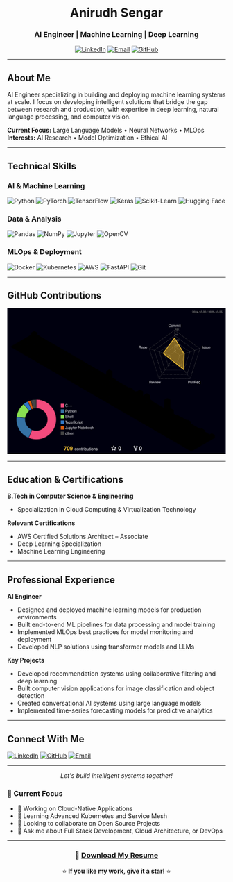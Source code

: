 <div align="center">
  
# Anirudh Sengar
### AI Engineer | Machine Learning | Deep Learning

[![LinkedIn](https://img.shields.io/badge/LinkedIn-0077B5?style=flat-square&logo=linkedin&logoColor=white)](https://www.linkedin.com/in/anirudhsengar)
[![Email](https://img.shields.io/badge/Email-D14836?style=flat-square&logo=gmail&logoColor=white)](mailto:anirudhsengar@outlook.com)
[![GitHub](https://img.shields.io/badge/GitHub-100000?style=flat-square&logo=github&logoColor=white)](https://github.com/anirudhsengar)

</div>

---

## About Me

AI Engineer specializing in building and deploying machine learning systems at scale. I focus on developing intelligent solutions that bridge the gap between research and production, with expertise in deep learning, natural language processing, and computer vision.

**Current Focus:** Large Language Models • Neural Networks • MLOps  
**Interests:** AI Research • Model Optimization • Ethical AI

---

## Technical Skills

### AI & Machine Learning
![Python](https://img.shields.io/badge/Python-3776AB?style=flat-square&logo=python&logoColor=white)
![PyTorch](https://img.shields.io/badge/PyTorch-EE4C2C?style=flat-square&logo=pytorch&logoColor=white)
![TensorFlow](https://img.shields.io/badge/TensorFlow-FF6F00?style=flat-square&logo=tensorflow&logoColor=white)
![Keras](https://img.shields.io/badge/Keras-D00000?style=flat-square&logo=keras&logoColor=white)
![Scikit-Learn](https://img.shields.io/badge/Scikit_Learn-F7931E?style=flat-square&logo=scikit-learn&logoColor=white)
![Hugging Face](https://img.shields.io/badge/🤗_Hugging_Face-FFD21E?style=flat-square)

### Data & Analysis
![Pandas](https://img.shields.io/badge/Pandas-150458?style=flat-square&logo=pandas&logoColor=white)
![NumPy](https://img.shields.io/badge/NumPy-013243?style=flat-square&logo=numpy&logoColor=white)
![Jupyter](https://img.shields.io/badge/Jupyter-F37626?style=flat-square&logo=jupyter&logoColor=white)
![OpenCV](https://img.shields.io/badge/OpenCV-5C3EE8?style=flat-square&logo=opencv&logoColor=white)

### MLOps & Deployment
![Docker](https://img.shields.io/badge/Docker-2496ED?style=flat-square&logo=docker&logoColor=white)
![Kubernetes](https://img.shields.io/badge/Kubernetes-326CE5?style=flat-square&logo=kubernetes&logoColor=white)
![AWS](https://img.shields.io/badge/AWS-232F3E?style=flat-square&logo=amazon-aws&logoColor=white)
![FastAPI](https://img.shields.io/badge/FastAPI-009688?style=flat-square&logo=fastapi&logoColor=white)
![Git](https://img.shields.io/badge/Git-F05032?style=flat-square&logo=git&logoColor=white)

---

## GitHub Contributions

<div align="center">
  
![](https://raw.githubusercontent.com/anirudhsengar/anirudhsengar/main/profile-3d-contrib/profile-night-rainbow.svg)

</div>

---

## Education & Certifications

**B.Tech in Computer Science & Engineering**
- Specialization in Cloud Computing & Virtualization Technology

**Relevant Certifications**
- AWS Certified Solutions Architect – Associate
- Deep Learning Specialization
- Machine Learning Engineering

---

## Professional Experience

**AI Engineer**
- Designed and deployed machine learning models for production environments
- Built end-to-end ML pipelines for data processing and model training
- Implemented MLOps best practices for model monitoring and deployment
- Developed NLP solutions using transformer models and LLMs

**Key Projects**
- Developed recommendation systems using collaborative filtering and deep learning
- Built computer vision applications for image classification and object detection
- Created conversational AI systems using large language models
- Implemented time-series forecasting models for predictive analytics

---

## Connect With Me

[![LinkedIn](https://img.shields.io/badge/LinkedIn-0077B5?style=flat-square&logo=linkedin&logoColor=white)](https://linkedin.com/in/anirudhsengar)
[![GitHub](https://img.shields.io/badge/GitHub-100000?style=flat-square&logo=github&logoColor=white)](https://github.com/anirudhsengar)
[![Email](https://img.shields.io/badge/Email-D14836?style=flat-square&logo=gmail&logoColor=white)](mailto:your.email@example.com)

---

<div align="center">
  <i>Let's build intelligent systems together!</i>
</div>

### 🎯 Current Focus
- 🔭 Working on Cloud-Native Applications
- 🌱 Learning Advanced Kubernetes and Service Mesh
- 👯 Looking to collaborate on Open Source Projects
- 💬 Ask me about Full Stack Development, Cloud Architecture, or DevOps

---

<div align="center">
  
### 📄 [Download My Resume](./Anirudh_Sengar_CV.pdf)

⭐️ **If you like my work, give it a star!** ⭐️

</div>
